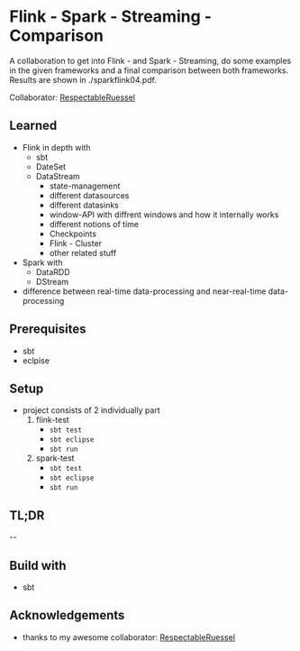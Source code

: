 # Flink - Spark - Streaming - Comparison
A collaboration to get into Flink - and Spark - Streaming, do some examples in the given frameworks and a final comparison between both frameworks. Results are shown in ./sparkflink04.pdf.

Collaborator: [RespectableRuessel](https://github.com/RespectableRuessel)
## Learned
 - Flink in depth with
    - sbt
    - DateSet
    - DataStream
        - state-management
        - different datasources
        - different datasinks
        - window-API with diffrent windows and how it internally works
        - different notions of time
        - Checkpoints
        - Flink - Cluster
        - other related stuff
 - Spark with
    - DataRDD
    - DStream
 - difference between real-time data-processing and near-real-time data-processing
## Prerequisites
 - sbt
 - eclpise
## Setup
 - project consists of 2 individually part
    1. flink-test
       - ```sbt test```
       - ```sbt eclipse```
       - ```sbt run```
    2. spark-test
       - ```sbt test```
       - ```sbt eclipse```
       - ```sbt run```
## TL;DR
--
## Build with
- sbt
## Acknowledgements
 - thanks to my awesome collaborator: [RespectableRuessel](https://github.com/RespectableRuessel)

